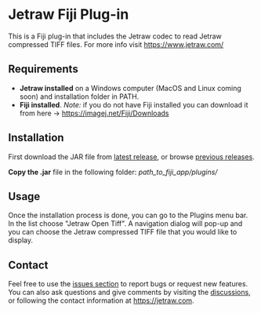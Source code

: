 # Jetraw Fiji Plug-in 
This is a Fiji plug-in that includes the Jetraw codec to read Jetraw compressed TIFF files. For more info visit
https://www.jetraw.com/

## Requirements
- **Jetraw installed** on a Windows computer (MacOS and Linux coming soon) and installation folder in PATH.
- **Fiji installed**.
*Note:* if you do not have Fiji installed you can download it from here -> https://imagej.net/Fiji/Downloads

## Installation
First download the JAR file from [latest release](https://github.com/Jetraw/Fiji/releases/download/21.02.18.1/Jetraw_plugin-21.02.18.1.jar), or browse [previous releases](https://github.com/Jetraw/Fiji/releases). 

**Copy the .jar** file in the following folder:
*path_to_fiji_app/plugins/*

## Usage
Once the installation process is done, you can go to the Plugins menu bar. In the list choose "Jetraw Open Tiff". 
A navigation dialog will pop-up and you can choose the Jetraw compressed TIFF file that you would like to display. 

## Contact
Feel free to use the [issues section](https://github.com/Jetraw/Fiji/issues) to report bugs or request new features. You can also ask questions and give comments by visiting the [discussions](https://github.com/Jetraw/Fiji/discussions), or following the contact information at https://jetraw.com.
